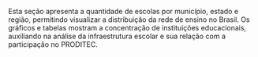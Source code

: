 Esta seção apresenta a quantidade de escolas por município, estado e região, permitindo visualizar a distribuição da rede de ensino no Brasil. Os gráficos e tabelas mostram a concentração de instituições educacionais, auxiliando na análise da infraestrutura escolar e sua relação com a participação no PRODITEC.